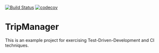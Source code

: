 [![Build Status](https://travis-ci.org/jdajda/tripmanager.svg?branch=master)](https://travis-ci.org/jdajda/tripmanager) [![codecov](https://codecov.io/gh/WojtekCzubak/tripmanager/branch/master/graph/badge.svg)](https://codecov.io/gh/WojtekCzubak/tripmanager)

# TripManager
This is an example project for exercising Test-Driven-Development and CI techniques.
